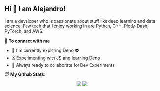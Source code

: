 ## Hi 👋 I am Alejandro! 

I am a developer who is passionate about stuff like deep learning and data science. Few tech that I enjoy working in are Python, C++, Plotly-Dash, PyTorch, and  AWS.

<summary>🤝 <b>To connect with me</b></summary>

- :telescope: I'm currently exploring Deno :alien:
- :hourglass_flowing_sand: Experimenting with JS and learning Deno
- :microscope: Always ready to collaborate for Dev Experiments


 <summary> 😇 <b>My Github Stats</b>: </summary>

<p align = "center">
  <img src = "https://github-readme-stats.vercel.app/api?username=Alejandrotorresruizdev&show_icons=true&theme=tokyonight&line_height=27">
  <img src = "https://github-readme-stats.vercel.app/api/top-langs/?username=Alejandrotorresruizdev&hide=css,java,html&theme=tokyonight">
</p>

<br>





